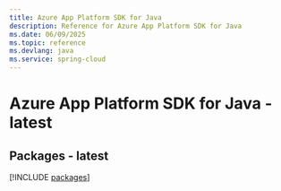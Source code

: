 ```yaml
---
title: Azure App Platform SDK for Java
description: Reference for Azure App Platform SDK for Java
ms.date: 06/09/2025
ms.topic: reference
ms.devlang: java
ms.service: spring-cloud
---
```

# Azure App Platform SDK for Java - latest
## Packages - latest
[!INCLUDE [packages](app-platform-index.md)]